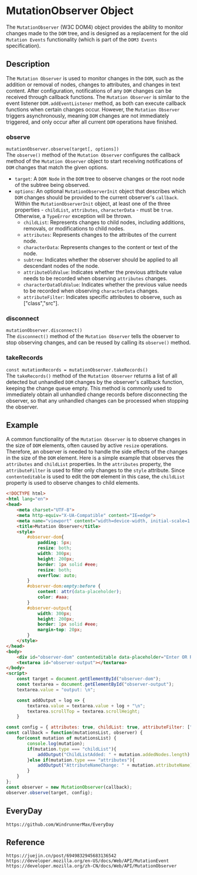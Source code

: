 # MutationObserver Object
The `MutationObserver` (W3C DOM4) object provides the ability to monitor changes made to the `DOM` tree, and is designed as a replacement for the old `Mutation Events` functionality (which is part of the `DOM3 Events` specification).

## Description
The `Mutation Observer` is used to monitor changes in the `DOM`, such as the addition or removal of nodes, changes to attributes, and changes in text content. After configuration, notifications of any `DOM` changes can be received through callback functions. The `Mutation Observer` is similar to the event listener `DOM.addEventListener` method, as both can execute callback functions when certain changes occur. However, the `Mutation Observer` triggers asynchronously, meaning `DOM` changes are not immediately triggered, and only occur after all current `DOM` operations have finished.

### observe
`mutationObserver.observe(target[, options])`  
The `observe()` method of the `Mutation Observer` configures the callback method of the `Mutation Observer` object to start receiving notifications of `DOM` changes that match the given options.

- `target`: A `DOM Node` in the `DOM` tree to observe changes or the root node of the subtree being observed.
- `options`: An optional `MutationObserverInit` object that describes which `DOM` changes should be provided to the current observer's `callback`. Within the `MutationObserverInit` object, at least one of the three properties - `childList`, `attributes`, `characterData` - must be `true`. Otherwise, a `TypeError` exception will be thrown.
    - `childList`: Represents changes to child nodes, including additions, removals, or modifications to child nodes.
    - `attributes`: Represents changes to the attributes of the current node.
    - `characterData`: Represents changes to the content or text of the node.
    - `subtree`: Indicates whether the observer should be applied to all descendant nodes of the node.
    - `attributeOldValue`: Indicates whether the previous attribute value needs to be recorded when observing `attributes` changes.
    - `characterDataOldValue`: Indicates whether the previous value needs to be recorded when observing `characterData` changes.
    - `attributeFilter`: Indicates specific attributes to observe, such as ["class","src"].

### disconnect
`mutationObserver.disconnect()`  
The `disconnect()` method of the `Mutation Observer` tells the observer to stop observing changes, and can be reused by calling its `observe()` method.

### takeRecords
`const mutationRecords = mutationObserver.takeRecords()`  
The `takeRecords()` method of the `Mutation Observer` returns a list of all detected but unhandled `DOM` changes by the observer's callback function, keeping the change queue empty. This method is commonly used to immediately obtain all unhandled change records before disconnecting the observer, so that any unhandled changes can be processed when stopping the observer.

## Example
A common functionality of the `Mutation Observer` is to observe changes in the size of `DOM` elements, often caused by active `resize` operations. Therefore, an observer is needed to handle the side effects of the changes in the size of the `DOM` element. Here is a simple example that observes the `attributes` and `childList` properties. In the `attributes` property, the `attributeFilter` is used to filter only changes to the `style` attribute. Since `contenteditable` is used to edit the `DOM` element in this case, the `childList` property is used to observe changes to child elements.

```html
<!DOCTYPE html>
<html lang="en">
<head>
    <meta charset="UTF-8">
    <meta http-equiv="X-UA-Compatible" content="IE=edge">
    <meta name="viewport" content="width=device-width, initial-scale=1.0">
    <title>Mutation Observer</title>
    <style>
        #observer-dom{
            padding: 5px;
            resize: both;
            width: 300px;
            height: 200px;
            border: 1px solid #eee;
            resize: both;
            overflow: auto;
        }
        #observer-dom:empty:before {
            content: attr(data-placeholder);
            color: #aaa;
        }
        #observer-output{
            width: 300px;
            height: 200px;
            border: 1px solid #eee;
            margin-top: 20px;
        }
    </style>
</head>
<body>
    <div id="observer-dom" contenteditable data-placeholder="Enter OR Resize"></div>
    <textarea id="observer-output"></textarea>
</body>
<script>
    const target = document.getElementById("observer-dom");
    const textarea = document.getElementById("observer-output");
    textarea.value = "output: \n";

    const addOutput = log => {
        textarea.value = textarea.value + log + "\n";
        textarea.scrollTop = textarea.scrollHeight;
    }
```

```javascript
const config = { attributes: true, childList: true, attributeFilter: ["style"] };
const callback = function(mutationsList, observer) {
    for(const mutation of mutationsList) {
        console.log(mutation);
        if(mutation.type === "childList"){
            addOutput("ChildListAdded: " + mutation.addedNodes.length)
        }else if(mutation.type === "attributes"){
            addOutput("AttributeNameChange: " + mutation.attributeName)
        }
    }
};
const observer = new MutationObserver(callback);
observer.observe(target, config);
```

## EveryDay

```
https://github.com/WindrunnerMax/EveryDay
```

## Reference

```
https://juejin.cn/post/6949832945683136542
https://developer.mozilla.org/en-US/docs/Web/API/MutationEvent
https://developer.mozilla.org/zh-CN/docs/Web/API/MutationObserver
```
